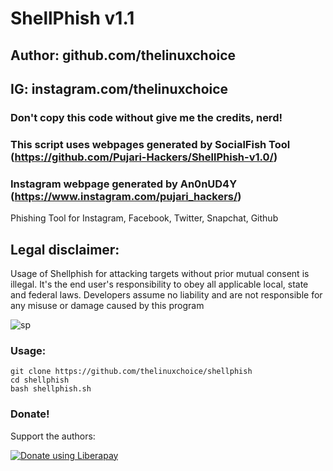 # ShellPhish v1.1
## Author: github.com/thelinuxchoice
## IG: instagram.com/thelinuxchoice
### Don't copy this code without give me the credits, nerd! 
### This script uses webpages generated by SocialFish Tool (https://github.com/Pujari-Hackers/ShellPhish-v1.0/)
### Instagram webpage generated by An0nUD4Y (https://www.instagram.com/pujari_hackers/)

Phishing Tool for Instagram, Facebook, Twitter, Snapchat, Github

## Legal disclaimer:
Usage of Shellphish for attacking targets without prior mutual consent is illegal. It's the end user's responsibility to obey all applicable local, state and federal laws. Developers assume no liability and are not responsible for any misuse or damage caused by this program 

![sp](https://user-images.githubusercontent.com/34893261/41802023-87f47086-7654-11e8-8d16-8c2fb194687e.png)

### Usage:
```
git clone https://github.com/thelinuxchoice/shellphish
cd shellphish
bash shellphish.sh
```

### Donate!
Support the authors:

<noscript><a href="https://liberapay.com/thelinuxchoice/donate"><img alt="Donate using Liberapay" src="https://liberapay.com/assets/widgets/donate.svg"></a></noscript>
